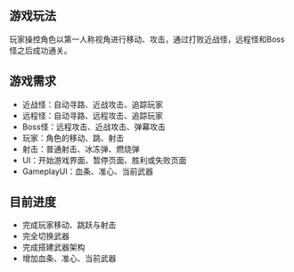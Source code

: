 ## 游戏玩法
玩家操控角色以第一人称视角进行移动、攻击，通过打败近战怪，远程怪和Boss怪之后成功通关。

## 游戏需求
- 近战怪：自动寻路、近战攻击、追踪玩家
- 远程怪：自动寻路、远程攻击、追踪玩家
- Boss怪：远程攻击、近战攻击、弹幕攻击
- 玩家：角色的移动、跳、射击  
- 射击：普通射击、冰冻弹、燃烧弹 
- UI：开始游戏界面、暂停页面、胜利或失败页面
- GameplayUI：血条、准心、当前武器 

## 目前进度
- 完成玩家移动、跳跃与射击
- 完全切换武器
- 完成搭建武器架构
- 增加血条、准心、当前武器